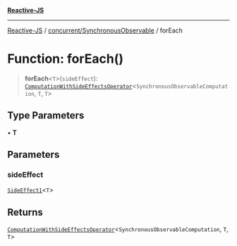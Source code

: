 [**Reactive-JS**](../../../README.md)

***

[Reactive-JS](../../../README.md) / [concurrent/SynchronousObservable](../README.md) / forEach

# Function: forEach()

> **forEach**\<`T`\>(`sideEffect`): [`ComputationWithSideEffectsOperator`](../../../computations/type-aliases/ComputationWithSideEffectsOperator.md)\<`SynchronousObservableComputation`, `T`, `T`\>

## Type Parameters

• **T**

## Parameters

### sideEffect

[`SideEffect1`](../../../functions/type-aliases/SideEffect1.md)\<`T`\>

## Returns

[`ComputationWithSideEffectsOperator`](../../../computations/type-aliases/ComputationWithSideEffectsOperator.md)\<`SynchronousObservableComputation`, `T`, `T`\>
